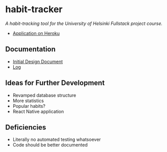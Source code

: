 # habit-tracker

*A habit-tracking tool for the University of Helsinki Fullstack project course.*

- [Application on Heroku](https://nameless-brushlands-80978.herokuapp.com/)

## Documentation

- [Initial Design Document](https://github.com/otsha/habit-tracker/blob/master/documentation/design.md)
- [Log](https://github.com/otsha/habit-tracker/blob/master/documentation/log.md)

## Ideas for Further Development

- Revamped database structure
- More statistics
- Popular habits?
- React Native application

## Deficiencies

- Literally no automated testing whatsoever
- Code should be better documented
